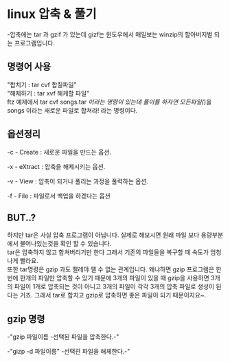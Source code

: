 linux 압축 & 풀기
================

-압축에는 tar 과 gzif 가 있는데 gizf는 윈도우에서 매일보는 winzip의 할아버지벌 되는 프로그램입니다.

명령어 사용
--------
"합치기 : tar cvf  합칠파일"  
"해체하기 : tar xvf 해케할 파일"  
ftz 예제에서 tar cvf songs.tar *이라는 명령이 있는데 풀이를 하자면 모든파일(*)을 songs 이라는 새로운 파일로 합쳐라! 라는 명령이다.  

옵션정리
-----

-c - Create : 새로운 파일을 만드는 옵션.
    
-x  - eXtract : 압축을 해제시키는 옵션.
    
-v - View : 압축이 되거나 풀리는 과정을 풀력하는 옵션.  
  
-f - File : 파일로서 백업을 하겠다는 옵션  

BUT..?
-------

하지만 tar은 사실 압축 프로그램이 아닙니다. 실제로 해보시면 원래 파일 보다 용량부분에서 불어나있는것을 확인 할 수 있습니다.  
tar은 압축하지 않고 합쳐버리기만 한다 그래서 기존의 파일들을 복구할 때 속도가 엄청나게 빨라요.  
또한 tar명령은 gzip 과도 뗄레야 뗄 수 없는 관계입니다. 왜냐하면 gzip 프로그램은 한번에 한개의 파일만 압축할 수 있기 때문에 3개의 파일이 있을 때 gzip을 사용하면 3개의 파일이 1개로 압축되는 것이 아니고 3개의 파일이 각각 3개의 압축 파일로 생성이 된다는 거죠.
그래서 tar로 합치고 gzip로 압축하면 좋은 파일이 되기 때문이지요~.  

gzip 명령
---------
-"gzip 파일이름 -선택된 파일을 압축한다.-"  
  
-"gizp -d 파일이름" -선택괸 파일을 해체한다.-"